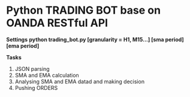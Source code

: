 <h1>Python TRADING BOT base on OANDA RESTful API</h1>

<b>Settings</b>
<b>python trading_bot.py [granularity = H1, M15...] [sma period] [ema period]</b>

<b>Tasks</b>
<ol>
<li>JSON parsing</li>
<li>SMA and EMA calculation</li>
<li>Analysing SMA and EMA datad and making decision</li>
<li>Pushing ORDERS</li>	
</ol>
